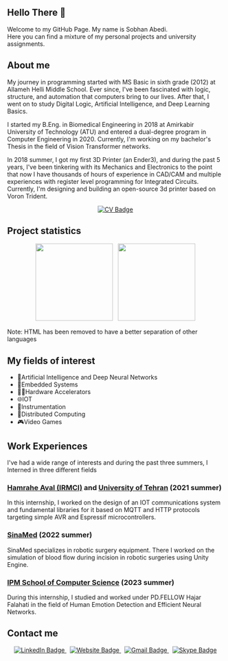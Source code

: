 ## Hello There 👋
Welcome to my GitHub Page. My name is Sobhan Abedi.
<br/>Here you can find a mixture of my personal projects and university assignments.

## About me
My journey in programming started with MS Basic in sixth grade (2012) at Allameh Helli Middle School. Ever since, I've been fascinated with logic, structure, and automation that computers bring to our lives.
After that, I went on to study Digital Logic, Artificial Intelligence, and Deep Learning Basics. <!-- During which my projects were awarded first and second positions in two consecutive years in the field of computer science. -->

I started my B.Eng. in Biomedical Engineering in 2018 at Amirkabir University of Technology (ATU) and entered a dual-degree program in Computer Engineering in 2020. Currently, I'm working on my bachelor's Thesis in the field of Vision Transformer networks.

In 2018 summer, I got my first 3D Printer (an Ender3), and during the past 5 years, I've been tinkering with its Mechanics and Electronics to the point that now I have thousands of hours of experience in CAD/CAM and multiple experiences with register level programming for Integrated Circuits. Currently, I'm designing and building an open-source 3d printer based on Voron Trident.

<div align="center">
  <a href="https://github.com/SobhanAbedi/SobhanAbedi/blob/main/CV_SobhanAbedi.pdf" target="_blank">
    <img src="https://img.shields.io/badge/CV-orange?style=for-the-badge&logo=codementor" alt="CV Badge"/>
  </a>  
</div>

## Project statistics
<p align="center">
  <img height="180em" src="https://github-readme-stats-sobhanabedis-projects.vercel.app/api?username=SobhanAbedi&show_icons=true&include_all_commits=true&count_private=true&theme=blueberry"/>
  &nbsp;
  <img height="180em" src="https://github-readme-stats-sobhanabedis-projects.vercel.app/api/top-langs/?username=SobhanAbedi&layout=compact&langs_count=8&hide=html&theme=blueberry"/>
</p>
Note: HTML has been removed to have a better separation of other languages

## My fields of interest
- 🤖Artificial Intelligence and Deep Neural Networks
- 🦾Embedded Systems
- 🏃‍♂️Hardware Accelerators
- 🌐IOT
- 🔎Instrumentation
- 🔱Distributed Computing
- 🎮Video Games 

## Work Experiences
I've had a wide range of interests and during the past three summers, I Interned in three different fields

### <a href="https://mci.ir/web/business-en/iot">Hamrahe Aval (IRMCI)</a> and <a href="https://ut.ac.ir/en">University of Tehran</a> (2021 summer)
In this internship, I worked on the design of an IOT communications system and fundamental libraries for it based on MQTT and HTTP protocols targeting simple AVR and Espressif microcontrollers.

### <a href="https://sinamed.ir/">SinaMed</a> (2022 summer)
SinaMed specializes in robotic surgery equipment. There I worked on the simulation of blood flow during incision in robotic surgeries using Unity Engine.

### <a href="https://cs.ipm.ac.ir/">IPM School of Computer Science</a> (2023 summer)
During this internship, I studied and worked under PD.FELLOW Hajar Falahati in the field of Human Emotion Detection and Efficient Neural Networks.

## Contact me
<div align="center">
  <a href="https://www.linkedin.com/in/sobhan-abedi-3391402b4/" target="_blank">
    <img src="https://img.shields.io/badge/Linkedin-%230A66C2?style=for-the-badge&logo=linkedin&logoColor=white" alt="LinkedIn Badge"/>
  </a>
  &nbsp;
  <a href="https://SobhanAbedi.github.io/" target="_blank">
    <img src="https://img.shields.io/badge/Webpage-%2351A33D?style=for-the-badge&logo=codementor&logoColor=white" alt="Website Badge"/>
  </a>
  &nbsp;
  <a href="mailto:abedi.sobhan2000@gmail.com" target="_blank">
    <img src="https://img.shields.io/badge/Gmail-%23EA4335?style=for-the-badge&logo=Gmail&logoColor=white" alt="Gmail Badge"/>
  </a>
  &nbsp;
  <a href="https://join.skype.com/invite/u3XzYegQabBU" target="_blank">
    <img src="https://img.shields.io/badge/Skype-%2300AFF0?style=for-the-badge&logo=Skype&logoColor=white" alt="Skype Badge"/>
  </a>
  
</div>

<!--
**SobhanAbedi/SobhanAbedi** is a ✨ _special_ ✨ repository because its `README.md` (this file) appears on your GitHub profile.

Here are some ideas to get you started:

- 🔭 I’m currently working on ...
- 🌱 I’m currently learning ...
- 👯 I’m looking to collaborate on ...
- 🤔 I’m looking for help with ...
- 💬 Ask me about ...
- 📫 How to reach me: ...
- 😄 Pronouns: ...
- ⚡ Fun fact: ...
-->
